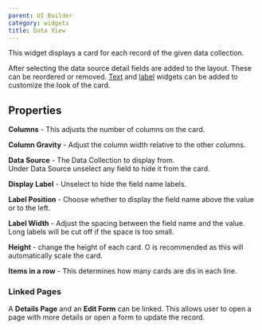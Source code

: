 ```yaml
---
parent: UI Builder
category: widgets
title: Data View
---
```


This widget displays a card for each record of the given data collection.

After selecting the data source detail fields are added to the layout. These can be reordered or removed. [Text](../text/Text.md) and [label](../label/Label.md) widgets can be added to customize the look of the card.

## Properties

**Columns** - This adjusts the number of columns on the card.

**Column Gravity** - Adjust the column width relative to the other columns.

**Data Source** - The Data Collection to display from.\
Under Data Source unselect any field to hide it from the card.

**Display Label** - Unselect to hide the field name labels.

**Label Position** - Choose whether to display the field name above the value or to the left.

**Label Width** - Adjust the spacing between the field name and the value. Long labels will be cut off if the space is too small.

**Height** - change the height of each card. O is recommended as this will automatically scale the card.

**Items in a row** - This determines how many cards are dis in each line.

### Linked Pages

A **Details Page** and an **Edit Form** can be linked. This allows user to open a page with more details or open a form to update the record.
